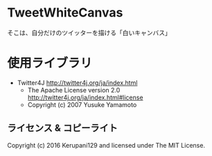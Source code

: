 # TweetWhiteCanvas
そこは、自分だけのツイッターを描ける「白いキャンバス」

# 使用ライブラリ

* Twitter4J <http://twitter4j.org/ja/index.html>
  * The Apache License version 2.0 <http://twitter4j.org/ja/index.html#license>
  * Copyright (c) 2007 Yusuke Yamamoto

## ライセンス & コピーライト
Copyright (c) 2016 Kerupani129 and licensed under The MIT License.
